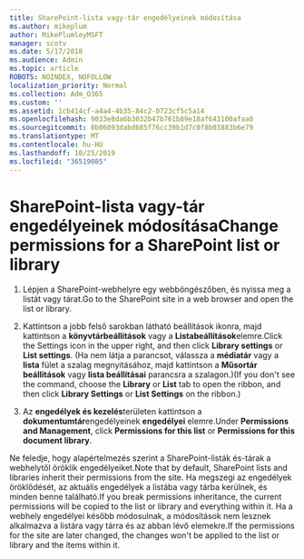 ```yaml
---
title: SharePoint-lista vagy-tár engedélyeinek módosítása
ms.author: mikeplum
author: MikePlumleyMSFT
manager: scotv
ms.date: 5/17/2018
ms.audience: Admin
ms.topic: article
ROBOTS: NOINDEX, NOFOLLOW
localization_priority: Normal
ms.collection: Adm_O365
ms.custom: ''
ms.assetid: 1cb414cf-a4a4-4b35-84c2-0723cf5c5a14
ms.openlocfilehash: 9033e8da6b3032b47b761b89e18af643100afaa0
ms.sourcegitcommit: 0b06093dabd685f76cc39b1d7c0f8b03883b6e79
ms.translationtype: MT
ms.contentlocale: hu-HU
ms.lasthandoff: 10/25/2019
ms.locfileid: "36519085"
---
```

# <a name="change-permissions-for-a-sharepoint-list-or-library"></a><span data-ttu-id="a426c-102">SharePoint-lista vagy-tár engedélyeinek módosítása</span><span class="sxs-lookup"><span data-stu-id="a426c-102">Change permissions for a SharePoint list or library</span></span>

1. <span data-ttu-id="a426c-103">Lépjen a SharePoint-webhelyre egy webböngészőben, és nyissa meg a listát vagy tárat.</span><span class="sxs-lookup"><span data-stu-id="a426c-103">Go to the SharePoint site in a web browser and open the list or library.</span></span>
    
2. <span data-ttu-id="a426c-104">Kattintson a jobb felső sarokban látható beállítások ikonra, majd kattintson a **könyvtárbeállítások** vagy a **Listabeállítások**elemre.</span><span class="sxs-lookup"><span data-stu-id="a426c-104">Click the Settings icon in the upper right, and then click **Library settings** or **List settings**.</span></span> <span data-ttu-id="a426c-105">(Ha nem látja a parancsot, válassza a **médiatár** vagy a **lista** fület a szalag megnyitásához, majd kattintson a **Műsortár beállítások** vagy **lista beállításai** parancsra a szalagon.)</span><span class="sxs-lookup"><span data-stu-id="a426c-105">(If you don't see the command, choose the **Library** or **List** tab to open the ribbon, and then click **Library Settings** or **List Settings** on the ribbon.)</span></span> 
    
3. <span data-ttu-id="a426c-106">Az **engedélyek és kezelés**területen kattintson a **dokumentumtár**engedélyeinek **engedélyei** elemre.</span><span class="sxs-lookup"><span data-stu-id="a426c-106">Under **Permissions and Management**, click **Permissions for this list** or **Permissions for this document library**.</span></span>
    
<span data-ttu-id="a426c-107">Ne feledje, hogy alapértelmezés szerint a SharePoint-listák és-tárak a webhelytől öröklik engedélyeiket.</span><span class="sxs-lookup"><span data-stu-id="a426c-107">Note that by default, SharePoint lists and libraries inherit their permissions from the site.</span></span> <span data-ttu-id="a426c-108">Ha megszegi az engedélyek öröklődését, az aktuális engedélyek a listába vagy tárba kerülnek, és minden benne található.</span><span class="sxs-lookup"><span data-stu-id="a426c-108">If you break permissions inheritance, the current permissions will be copied to the list or library and everything within it.</span></span> <span data-ttu-id="a426c-109">Ha a webhely engedélyei később módosulnak, a módosítások nem lesznek alkalmazva a listára vagy tárra és az abban lévő elemekre.</span><span class="sxs-lookup"><span data-stu-id="a426c-109">If the permissions for the site are later changed, the changes won't be applied to the list or library and the items within it.</span></span>
  

